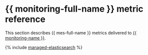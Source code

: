 # {{ monitoring-full-name }} metric reference

This section describes {{ mes-full-name }} metrics delivered to [{{ monitoring-name }}](../monitoring/).

{% include [managed-elasticsearch](../_includes/monitoring/metrics-ref/managed-elasticsearch.md) %}
